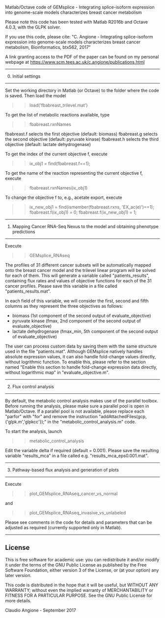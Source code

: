 Matlab/Octave code of GEMsplice - Integrating splice-isoform expression into genome-scale models characterizes breast cancer metabolism

Please note this code has been tested with Matlab R2016b and Octave 4.0.3, with the GLPK solver.

If you use this code, please cite:
"C. Angione - Integrating splice-isoform expression into genome-scale models characterizes breast cancer metabolism, Bioinformatics, btx562, 2017"

A link granting access to the PDF of the paper can be found on my personal webpage at https://www.scm.tees.ac.uk/c.angione/publications.html


--------------------
0. Initial settings
--------------------

Set the working directory in Matlab (or Octave) to the folder where the code is saved.
Then load the model 
>> load('fbabreast_trilevel.mat')

To get the list of metabolic reactions available, type
>> fbabreast.rxnNames

fbabreast.f selects the first objective (default: biomass)
fbabreast.g selects the second objective (default: pyruvate kinase)
fbabreast.h selects the third objective (default: lactate dehydrogenase)

To get the index of the current objective f, execute
>> ix_obj1 = find(fbabreast.f==1); 

To get the name of the reaction representing the current objective f, execute
>> fbabreast.rxnNames(ix_obj1)

To change the objective f to, e.g., acetate export, execute
>> ix_new_obj1 = find(ismember(fbabreast.rxns, 'EX_ac(e)')==1);
>> fbabreast.f(ix_obj1) = 0;
>> fbabreast.f(ix_new_obj1) = 1;



--------------------------------------------------------------------------------
1. Mapping Cancer RNA-Seq Nexus to the model and obtaining phenotype predictions
--------------------------------------------------------------------------------

Execute
>> GEMsplice_RNAseq

The profiles of 31 different cancer subsets will be automatically mapped onto the breast cancer model and the trilevel linear program will be solved for each of them.
This will generate a variable called "patients_results", containing flux rates and values of objective functions for each of the 31 cancer profiles. Please save this variable in a file called "patients_results.mat".

In each field of this variable, we will consider the first, second and fifth columns as they represent the three objectives as follows:
- biomass (1st component of the second output of evaluate_objective)
- pyruvate kinase (fmax, 2nd component of the second output of evaluate_objective)
- lactate dehydrogenase (fmax_min, 5th component of the second output of evaluate_objective)

The user can process custom data by saving them with the same structure used in the file "patients.mat". Although GEMsplice natively handles absolute expression values, it can also handle fold-change values directly, without logrithmic function. To enable this, please refer to the section named "Enable this section to handle fold-change expression data directly, without logarithmic map" in "evaluate_objective.m".


-------------------------
2. Flux control analysis
-------------------------

By default, the metabolic control analysis makes use of the parallel toolbox.
Before running the analysis, please make sure a parallel pool is open in Matlab/Octave. If a parallel pool is not available, please replace each "parfor"  with "for" and remove the instruction "addAttachedFiles(gcp,{'glpk.m','glpkcc'});" in the "metabolic_control_analysis.m" code.

To start the analysis, launch 
>> metabolic_control_analysis

Edit the variable delta if required (default = 0.001).
Please save the resulting variable "results_mca" in a file called e.g. "results_mca_eps0.001.mat".



------------------------------------------------------
3. Pathway-based flux analysis and generation of plots
------------------------------------------------------

Execute
>> plot_GEMsplice_RNAseq_cancer_vs_normal

and
>> plot_GEMsplice_RNAseq_invasive_vs_unlabeled

Please see comments in the code for details and parameters that can be adjusted as required (currently supported only in Matlab).



--------
License
--------

This is free software for academic use: you can redistribute it and/or modify it under the terms of the GNU Public License as published by the Free Software Foundation, either version 3 of the License, or (at your option) any later version.

This code is distributed in the hope that it will be useful, but WITHOUT ANY WARRANTY; without even the implied warranty of MERCHANTABILITY or FITNESS FOR A PARTICULAR PURPOSE.  See the GNU Public License for more details.


Claudio Angione - September 2017

